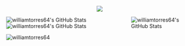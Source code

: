 <p align="center">
  <a href="https://skillicons.dev">
    <img src="https://skillicons.dev/icons?i=debian,arch,java,php,py,js,html,css,neovim,figma,mysql,docker,raspberrypi" />
  </a>
</p>

<div style="display:flex;">
  <div style="justify-content:center";>
<img src="https://github-readme-stats.vercel.app/api?username=williamtorres64&theme=react&show_icons=true&hide_border=true&count_private=true" alt="williamtorres64's GitHub Stats" />
<img src="https://github-readme-stats.vercel.app/api/top-langs/?username=williamtorres64&theme=react&show_icons=true&hide_border=true&layout=compact" alt="williamtorres64's GitHub Stats" />
  </div>
<img src="https://streak-stats.demolab.com?user=williamtorres64&theme=react&hide_border=true" alt="williamtorres64's GitHub Stats" />
</div>

<p align="left"> <img src="https://komarev.com/ghpvc/?username=williamtorres64&label=Profile%20views&color=0e75b6&style=flat" alt="williamtorres64" /> </p>
